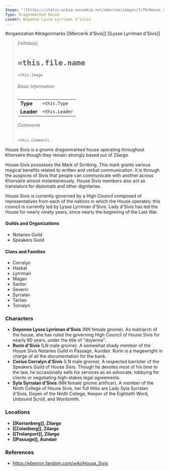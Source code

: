 ```yaml
---
Image: "![https://static.wikia.nocookie.net/eberron/images/7/79/House_Sivis_coat_of_arms.jpg/revision/latest?cb=20220509100853|250](https://static.wikia.nocookie.net/eberron/images/7/79/House_Sivis_coat_of_arms.jpg/revision/latest?cb=20220509100853)"
Type: Dragonmarked House
Leader: Doyenne Lysse Lyrriman d'Sivis
---
```

 #organization #dragonmarks [[Mercerik d’Sivis]] [[Lysse Lyrriman d'Sivis]]

> [!infobox]
> # `=this.file.name`
> `=this.Image`
> ###### Basic Information
> |  |  |
> | ---- | ---- |
> | **Type** | `=this.Type` |
> | **Leader** | `=this.Leader` |
> ###### Comments
> `=this.Comments`

House Sivis is a gnome dragonmarked house operating throughout Khorvaire though they remain strongly based out of Zilargo.

House Sivis possesses the Mark of Scribing. This mark grants various magical benefits related to written and verbal communication. It is through the auspices of Sivis that people can communicate with another across Khorvaire almost instantaneously. House Sivis members also act as translators for diplomats and other dignitaries.

House Sivis is currently governed by a High Council composed of representatives from each of the nations in which the House operates; this council is currently led by Lysse Lyrriman d'Sivis. Lady d'Sivis has led the House for nearly ninety years, since nearly the beginning of the Last War.

#### Guilds and Organizations

* Notaries Guild
* Speakers Guild

#### Clans and Families

* Corralyn
* Haskal
* Lyrriman
* Magan
* Santor
* Severin
* Syrralan
* Tarlian
* Torralyn

### Characters

* **Doyenne Lysse Lyrriman d'Sivis** (NN female gnome). As matriarch of the house, she has ruled the governing High Council of House Sivis for nearly 90 years, under the title of "doyenne".
* **Rurin d'Sivis** (LN male gnome). A somewhat shady member of the House Sivis Notaries Guild in Passage, Aundair. Rurin is a magewright in charge of all the documentation for the bank.
* **Corius Corralyn d'Sivis** (LN male gnome). A respected barrister of the Speakers Guild of House Sivis. Though he devotes most of his time to the law, he occasionally sells his services as an advocate, lobbying for clients or negotiating high-stakes legal agreements.
* **Syla Syrralan d'Sivis** (NN female gnome artificer). A member of the Ninth College of House Sivis, her full titles are Lady Syla Syrralan d'Sivis, Doyen of the Ninth College, Keeper of the Eightieth Word, Unbound Scroll, and Wordsmith.

### Locations

* **[[Korranberg]], Zilargo**
* **[[Zolanberg]], Zilargo**
* **[[Trolanport]], Zilargo**
* **[[Passage]], Aundair**

### References

* https://eberron.fandom.com/wiki/House_Sivis
